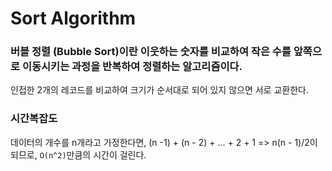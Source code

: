 # Sort Algorithm

### 버블 정렬 (Bubble Sort)이란 이웃하는 숫자를 비교하여 작은 수를 앞쪽으로 이동시키는 과정을 반복하여 정렬하는 알고리즘이다.
 인접한 2개의 레코드를 비교하여 크기가 순서대로 되어 있지 않으면 서로 교환한다.


### 시간복잡도
데이터의 개수를 n개라고 가정한다면, (n -1) + (n - 2) + ... + 2 + 1 => n(n - 1)/2이 되므로, `O(n^2)`만큼의 시간이 걸린다. 

 
